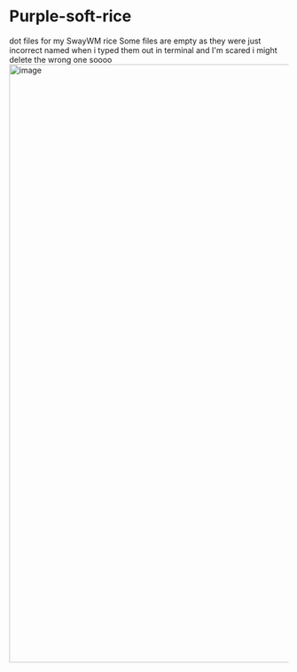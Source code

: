 # Purple-soft-rice
dot files for my SwayWM rice
Some files are empty as they were just incorrect named when i typed them out in terminal and I'm scared i might delete the wrong one soooo
<img width="1921" height="1081" alt="image" src="https://github.com/user-attachments/assets/da5ea6ac-27a7-41de-b369-19256e4cffdf" />
